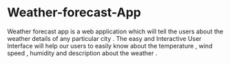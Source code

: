 # Weather-forecast-App
Weather forecast app is a web application which will tell the users about the weather details of any particular city . The easy and Interactive User Interface will help our users to easily know about the temperature , wind speed , humidity and description about the weather .
